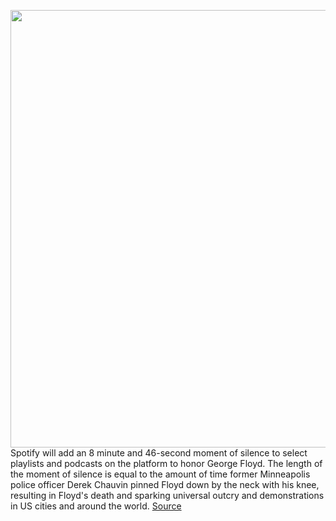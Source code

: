 <img src='https://cdn.vox-cdn.com/thumbor/CAkumPapYsw0gohKvxBd_dTj3FY=/0x0:2040x1360/1200x800/filters:focal(857x517:1183x843)/cdn.vox-cdn.com/uploads/chorus_image/image/66883044/acastro_180213_1777_0004.0.jpg' width='700px' /><br/>
Spotify will add an 8 minute and 46-second moment of silence to select playlists and podcasts on the platform to honor George Floyd. The length of the moment of silence is equal to the amount of time former Minneapolis police officer Derek Chauvin pinned Floyd down by the neck with his knee, resulting in Floyd's death and sparking universal outcry and demonstrations in US cities and around the world.
<a href='https://www.theverge.com/2020/6/1/21277501/spotify-blackout-tuesday-george-floyd-racism-police-brutality-violence-protest'> Source <a/>